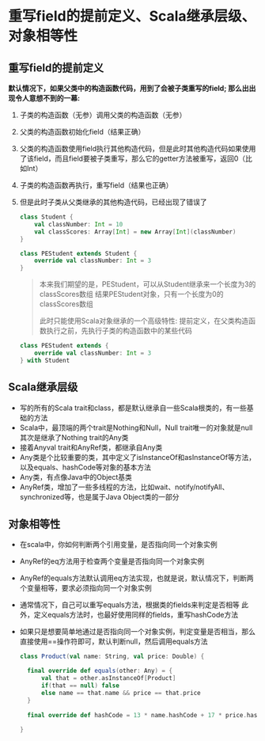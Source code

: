 # 重写field的提前定义、Scala继承层级、对象相等性

## 重写field的提前定义

**默认情况下，如果父类中的构造函数代码，用到了会被子类重写的field; 那么出出现令人意想不到的一幕:**

 1. 子类的构造函数（无参）调用父类的构造函数（无参）

 2. 父类的构造函数初始化field（结果正确）

 3. 父类的构造函数使用field执行其他构造代码，但是此时其他构造代码如果使用了该field，而且field要被子类重写，那么它的getter方法被重写，返回0（比如Int）

 4. 子类的构造函数再执行，重写field（结果也正确）

 5. 但是此时子类从父类继承的其他构造代码，已经出现了错误了

    ```scala
    class Student {
    	val classNumber: Int = 10
    	val classScores: Array[Int] = new Array[Int](classNumber)
    }
    
    class PEStudent extends Student {
    	override val classNumber: Int = 3
    }
    ```

    > 本来我们期望的是，PEStudent，可以从Student继承来一个长度为3的classScores数组
    > 结果PEStudent对象，只有一个长度为0的classScores数组
    >
    > 此时只能使用Scala对象继承的一个高级特性: 提前定义，在父类构造函数执行之前，先执行子类的构造函数中的某些代码

    ```scala
    class PEStudent extends {
    	override val classNumber: Int = 3
    } with Student
    ```


## Scala继承层级

- 写的所有的Scala trait和class，都是默认继承自一些Scala根类的，有一些基础的方法
- Scala中，最顶端的两个trait是Nothing和Null，Null trait唯一的对象就是null
  其次是继承了Nothing trait的Any类
- 接着Anyval trait和AnyRef类，都继承自Any类
- Any类是个比较重要的类，其中定义了isInstanceOf和asInstanceOf等方法，以及equals、hashCode等对象的基本方法
- Any类，有点像Java中的Object基类
- AnyRef类，增加了一些多线程的方法，比如wait、notify/notifyAll、synchronized等，也是属于Java Object类的一部分

## 对象相等性

- 在scala中，你如何判断两个引用变量，是否指向同一个对象实例

- AnyRef的eq方法用于检查两个变量是否指向同一个对象实例

- AnyRef的equals方法默认调用eq方法实现，也就是说，默认情况下，判断两个变量相等，要求必须指向同一个对象实例

- 通常情况下，自己可以重写equals方法，根据类的fields来判定是否相等
  此外，定义equals方法时，也最好使用同样的fields，重写hashCode方法

- 如果只是想要简单地通过是否指向同一个对象实例，判定变量是否相当，那么直接使用==操作符即可，默认判断null，然后调用equals方法

  ```scala
  class Product(val name: String, val price: Double) {
  
  	final override def equals(other: Any) = {
  		val that = other.asInstanceOf[Product]
  		if(that == null) false
  		else name == that.name && price == that.price
  	}
  	
  	final override def hashCode = 13 * name.hashCode + 17 * price.hashCode
  	
  }
  ```
